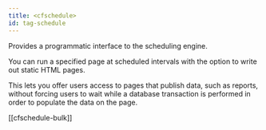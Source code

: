 ```yaml
---
title: <cfschedule>
id: tag-schedule
---
```


Provides a programmatic interface to the scheduling engine.

You can run a specified page at scheduled intervals with the option to write out static HTML pages.

This lets you offer users access to pages that publish data, such as reports, without forcing users to wait while a database transaction
is performed in order to populate the data on the page.

[[cfschedule-bulk]]

